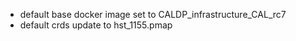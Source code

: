 - default base docker image set to CALDP_infrastructure_CAL_rc7
- default crds update to hst_1155.pmap
